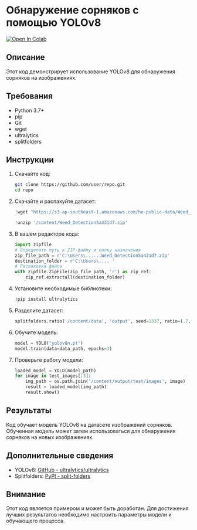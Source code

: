 # Обнаружение сорняков с помощью YOLOv8
[![Open In Colab](https://colab.research.google.com/assets/colab-badge.svg)](https://colab.research.google.com/drive/1Z-DIT9IN3WehhZP-SuNULmPRvWcYhpZK)

## Описание

Этот код демонстрирует использование YOLOv8 для обнаружения сорняков на изображениях.

## Требования
- Python 3.7+
- pip
- Git
- wget
- ultralytics
- splitfolders

## Инструкции

1. Скачайте код:
    ```sh
    git clone https://github.com/user/repo.git
    cd repo
    ```

2. Скачайте и распакуйте датасет:
    ```python
    !wget "https://s3-ap-southeast-1.amazonaws.com/he-public-data/Weed_Detection5a431d7.zip"
    ``` 
    ```python
    !unzip '/content/Weed_Detection5a431d7.zip'
    ```

3. В вашем редакторе кода:

    ```python
    import zipfile
    # Определите путь к ZIP-файлу и папку назначения
    zip_file_path = r'C:\Users\......Weed_Detection5a431d7.zip'
    destination_folder = r'C:\Users\.... '
    # Распаковка файла
    with zipfile.ZipFile(zip_file_path, 'r') as zip_ref:
        zip_ref.extractall(destination_folder)
    ```

4. Установите необходимые библиотеки:
    ```sh
    !pip install ultralytics
    ```

5. Разделите датасет:
    ```python
    splitfolders.ratio('/content/data', 'output', seed=1337, ratio=(.7, .15, .15), group_prefix=None, move=False)
    ```

6. Обучите модель:
    ```python
    model = YOLO("yolov8n.pt")
    model.train(data=data_path, epochs=3)
    ```

7. Проверьте работу модели:
    ```python
    loaded_model = YOLO(model_path)
    for image in test_images[:3]:
        img_path = os.path.join('/content/output/test/images', image)
        result = loaded_model(img_path)
        result.show()
    ```

## Результаты

Код обучает модель YOLOv8 на датасете изображений сорняков. Обученная модель может затем использоваться для обнаружения сорняков на новых изображениях.

## Дополнительные сведения
- YOLOv8: [GitHub - ultralytics/ultralytics](https://github.com/ultralytics/ultralytics)
- Splitfolders: [PyPI - split-folders](https://pypi.org/project/split-folders/)

## Внимание
Этот код является примером и может быть доработан. Для достижения лучших результатов необходимо настроить параметры модели и обучающего процесса.

